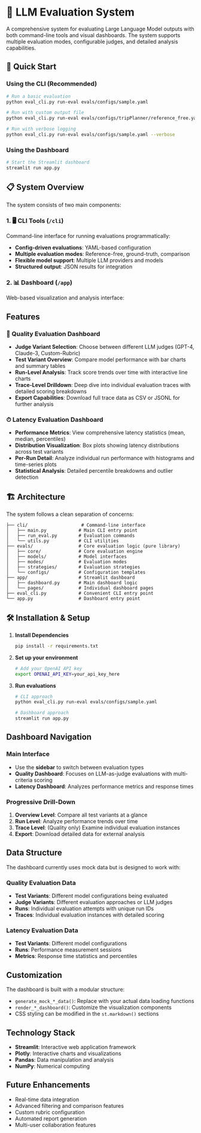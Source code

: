 # 🎯 LLM Evaluation System

A comprehensive system for evaluating Large Language Model outputs with both command-line tools and visual dashboards. The system supports multiple evaluation modes, configurable judges, and detailed analysis capabilities.

## 🚀 Quick Start

### Using the CLI (Recommended)
```bash
# Run a basic evaluation
python eval_cli.py run-eval evals/configs/sample.yaml

# Run with custom output file
python eval_cli.py run-eval evals/configs/tripPlanner/reference_free.yaml --output results.json

# Run with verbose logging
python eval_cli.py run-eval evals/configs/sample.yaml --verbose
```

### Using the Dashboard
```bash
# Start the Streamlit dashboard
streamlit run app.py
```

## 📋 System Overview

The system consists of two main components:

### 1. 🖥️ CLI Tools (`/cli`)
Command-line interface for running evaluations programmatically:
- **Config-driven evaluations**: YAML-based configuration
- **Multiple evaluation modes**: Reference-free, ground-truth, comparison
- **Flexible model support**: Multiple LLM providers and models
- **Structured output**: JSON results for integration

### 2. 📊 Dashboard (`/app`)
Web-based visualization and analysis interface:

## Features

### 🧠 Quality Evaluation Dashboard
- **Judge Variant Selection**: Choose between different LLM judges (GPT-4, Claude-3, Custom-Rubric)
- **Test Variant Overview**: Compare model performance with bar charts and summary tables
- **Run-Level Analysis**: Track score trends over time with interactive line charts
- **Trace-Level Drilldown**: Deep dive into individual evaluation traces with detailed scoring breakdowns
- **Export Capabilities**: Download full trace data as CSV or JSONL for further analysis

### ⏱ Latency Evaluation Dashboard
- **Performance Metrics**: View comprehensive latency statistics (mean, median, percentiles)
- **Distribution Visualization**: Box plots showing latency distributions across test variants
- **Per-Run Detail**: Analyze individual run performance with histograms and time-series plots
- **Statistical Analysis**: Detailed percentile breakdowns and outlier detection

## 🏗️ Architecture

The system follows a clean separation of concerns:

```
├── cli/                    # Command-line interface
│   ├── main.py            # Main CLI entry point
│   ├── run_eval.py        # Evaluation commands
│   └── utils.py           # CLI utilities
├── evals/                 # Core evaluation logic (pure library)
│   ├── core/              # Core evaluation engine
│   ├── models/            # Model interfaces
│   ├── modes/             # Evaluation modes
│   ├── strategies/        # Evaluation strategies
│   └── configs/           # Configuration templates
├── app/                   # Streamlit dashboard
│   ├── dashboard.py       # Main dashboard logic
│   └── pages/             # Individual dashboard pages
├── eval_cli.py            # Convenient CLI entry point
└── app.py                 # Dashboard entry point
```

## 🛠️ Installation & Setup

1. **Install Dependencies**
   ```bash
   pip install -r requirements.txt
   ```

2. **Set up your environment**
   ```bash
   # Add your OpenAI API key
   export OPENAI_API_KEY=your_api_key_here
   ```

3. **Run evaluations**
   ```bash
   # CLI approach
   python eval_cli.py run-eval evals/configs/sample.yaml
   
   # Dashboard approach
   streamlit run app.py
   ```

## Dashboard Navigation

### Main Interface
- Use the **sidebar** to switch between evaluation types
- **Quality Dashboard**: Focuses on LLM-as-judge evaluations with multi-criteria scoring
- **Latency Dashboard**: Analyzes performance metrics and response times

### Progressive Drill-Down
1. **Overview Level**: Compare all test variants at a glance
2. **Run Level**: Analyze performance trends over time
3. **Trace Level**: (Quality only) Examine individual evaluation instances
4. **Export**: Download detailed data for external analysis

## Data Structure

The dashboard currently uses mock data but is designed to work with:

### Quality Evaluation Data
- **Test Variants**: Different model configurations being evaluated
- **Judge Variants**: Different evaluation approaches or LLM judges
- **Runs**: Individual evaluation attempts with unique run IDs
- **Traces**: Individual evaluation instances with detailed scoring

### Latency Evaluation Data
- **Test Variants**: Different model configurations
- **Runs**: Performance measurement sessions
- **Metrics**: Response time statistics and percentiles

## Customization

The dashboard is built with a modular structure:
- `generate_mock_*_data()`: Replace with your actual data loading functions
- `render_*_dashboard()`: Customize the visualization components
- CSS styling can be modified in the `st.markdown()` sections

## Technology Stack

- **Streamlit**: Interactive web application framework
- **Plotly**: Interactive charts and visualizations
- **Pandas**: Data manipulation and analysis
- **NumPy**: Numerical computing

## Future Enhancements

- Real-time data integration
- Advanced filtering and comparison features
- Custom rubric configuration
- Automated report generation
- Multi-user collaboration features 